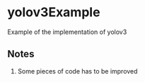 # yolov3Example
Example of the implementation of yolov3

## Notes
1. Some pieces of code has to be improved

